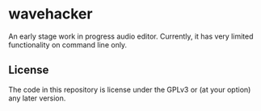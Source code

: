 # wavehacker

An early stage work in progress audio editor.
Currently, it has very limited functionality on command line only.

## License

The code in this repository is license under the GPLv3 or
(at your option) any later version.
